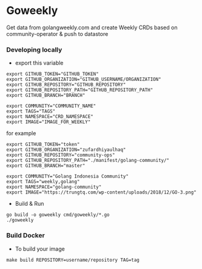 # Goweekly
Get data from golangweekly.com and create Weekly CRDs based on community-operator & push to datastore

### Developing locally
- export this variable
```
export GITHUB_TOKEN="GITHUB_TOKEN"
export GITHUB_ORGANIZATION="GITHUB_USERNAME/ORGANIZATION"
export GITHUB_REPOSITORY="GITHUB_REPOSITORY"
export GITHUB_REPOSITORY_PATH="GITHUB_REPOSITORY_PATH"
export GITHUB_BRANCH="BRANCH"

export COMMUNITY="COMMUNITY_NAME"
export TAGS="TAGS"
export NAMESPACE="CRD_NAMESPACE"
export IMAGE="IMAGE_FOR_WEEKLY"
```
for example
```
export GITHUB_TOKEN="token"
export GITHUB_ORGANIZATION="zufardhiyaulhaq"
export GITHUB_REPOSITORY="community-ops"
export GITHUB_REPOSITORY_PATH="./manifest/golang-community/"
export GITHUB_BRANCH="master"

export COMMUNITY="Golang Indonesia Community"
export TAGS="weekly,golang"
export NAMESPACE="golang-community"
export IMAGE="https://trungtq.com/wp-content/uploads/2018/12/GO-3.png"
```
- Build & Run
```
go build -o goweekly cmd/goweekly/*.go
./goweekly
```

### Build Docker
- To build your image
```
make build REPOSITORY=username/repository TAG=tag
```
